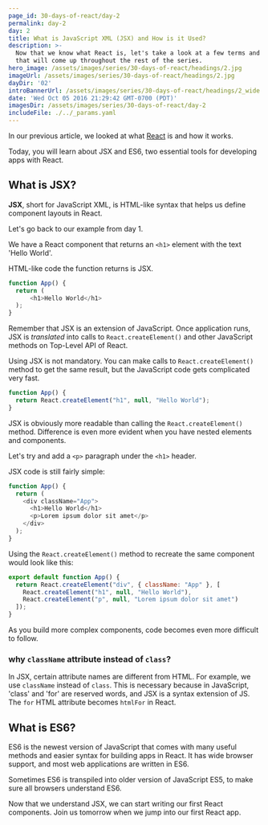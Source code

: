 ```yaml
---
page_id: 30-days-of-react/day-2
permalink: day-2
day: 2
title: What is JavaScript XML (JSX) and How is it Used?
description: >-
  Now that we know what React is, let's take a look at a few terms and concepts
  that will come up throughout the rest of the series.
hero_image: /assets/images/series/30-days-of-react/headings/2.jpg
imageUrl: /assets/images/series/30-days-of-react/headings/2.jpg
dayDir: '02'
introBannerUrl: /assets/images/series/30-days-of-react/headings/2_wide.jpg
date: 'Wed Oct 05 2016 21:29:42 GMT-0700 (PDT)'
imagesDir: /assets/images/series/30-days-of-react/day-2
includeFile: ./../_params.yaml
---
```


In our previous article, we looked at what [React](https://facebook.github.io/react/) is and how it works.

Today, you will learn about JSX and ES6, two essential tools for developing apps with React.

## What is JSX? 

**JSX**, short for JavaScript XML, is HTML-like syntax that helps us define component layouts in React.

Let's go back to our example from day 1.

We have a React component that returns an `<h1>` element with the text 'Hello World'.

HTML-like code the function returns is JSX.

```javascript
function App() {
  return (
      <h1>Hello World</h1>
  );
}
```

Remember that JSX is an extension of JavaScript. Once application runs, JSX is _translated_ into calls to `React.createElement()` and other JavaScript methods on Top-Level API of React.

Using JSX is not mandatory. You can make calls to `React.createElement()` method to get the same result, but the JavaScript code gets complicated very fast. 

```javascript
function App() {
  return React.createElement("h1", null, "Hello World");
}
```

JSX is obviously more readable than calling the `React.createElement()` method. Difference is even more evident when you have nested elements and components.

Let's try and add a `<p>` paragraph under the `<h1>` header. 

JSX code is still fairly simple:

```javascript
function App() {
  return (
    <div className="App">
      <h1>Hello World</h1>
      <p>Lorem ipsum dolor sit amet</p>
    </div>
  );
}
```

Using the `React.createElement()` method to recreate the same component would look like this:
```javascript
export default function App() {
  return React.createElement("div", { className: "App" }, [
    React.createElement("h1", null, "Hello World"),
    React.createElement("p", null, "Lorem ipsum dolor sit amet")
  ]);
}
```

As you build more complex components, code becomes even more difficult to follow. 



### why `className` attribute instead of `class`? 

In JSX, certain attribute names are different from HTML. For example, we use `className` instead of `class`. This is necessary because in JavaScript, 'class' and 'for' are reserved words, and JSX is a syntax extension of JS. The `for` HTML attribute becomes `htmlFor` in React. 

## What is ES6? 

ES6 is the newest version of JavaScript that comes with many useful methods and easier syntax for building apps in React. It has wide browser support, and most web applications are written in ES6. 

Sometimes ES6 is transpiled into older version of JavaScript ES5, to make sure all browsers understand ES6. 

Now that we understand JSX, we can start writing our first React components. Join us tomorrow when we jump into our first React app.

